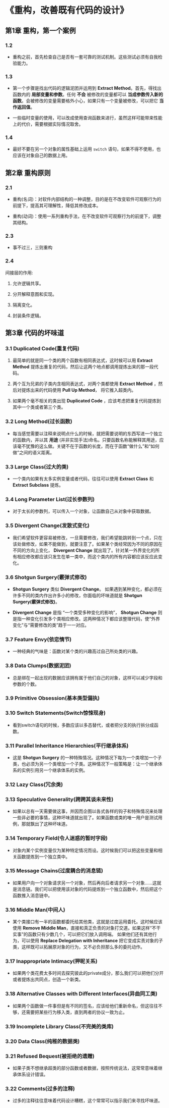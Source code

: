 # 《重构，改善既有代码的设计》

## 第1章 重构，第一个案例

### 1.2

* 重构之前，首先检查自己是否有一套可靠的测试机制。这些测试必须有自我检验能力。

### 1.3

* 第一个步骤是找出代码的逻辑泥团并运用到 **Extract Method**。首先，得找出函数内的 **局部变量和参数**。任何 **不会** 被修改的变量都可以 **当成参数传入新的函数**。会被修改的变量需要格外小心，如果只有一个变量被修改，可以把它 **当作返回值**。

* 一些临时变量的使用，可以改成使用查询函数来进行，虽然这样可能带来性能上的代价，需要根据实际情况取舍。

### 1.4

* 最好不要在另一个对象的属性基础上运用 `switch` 语句，如果不得不使用，也应该在对象自己的数据上用。

## 第2章 重构原则

### 2.1

* 重构(名词)：对软件内部结构的一种调整，目的是在不改变软件可观察行为的前提下，提高其可理解性，降低其修改成本。

* 重构(动词)：使用一系列重构手法，在不改变软件可观察行为的前提下，调整其结构。

### 2.3

* 事不过三，三则重构

### 2.4

间接层的作用:

1. 允许逻辑共享。

2. 分开解释意图和实现。

3. 隔离变化。

4. 封装条件逻辑。

## 第3章 代码的坏味道

### 3.1 Duplicated Code(重复代码)

1. 最简单的就是同一个类的两个函数有相同表达式，这时候可以用 **Extract Method** 提炼出重复的代码，然后让这两个地点都调用提炼出来的那一段代码。

2. 两个互为兄弟的子类内含相同表达式，对两个类都使用 **Extract Method** ，然后对提炼出来的代码使用 **Pull Up Method**， 将它推入超类内。 
3. 如果两个毫不相关的类出现 **Duplicated Code** ，应该考虑把重复代码提炼到其中一个类或者第三个类。

### 3.2 Long Method(过长函数)

* 每当感觉需要以注释来说明点什么的时候，就把需要说明的东西写进一个独立的函数内，并以其 **用途** (并非实现手法)命名。只要函数名称能解释其用途，应该毫不犹豫的这么做。关键不在于函数的长度，而在于函数“做什么”和“如何做”之间的语义距离。

### 3.3 Large Class(过大的类)

* 一个类内如果有太多实例变量或者代码，往往可以使用 **Extract Class** 和 **Extract Subclass** 提炼。

### 3.4 Long Parameter List(过长参数列)

* 对于太长的参数列，可以传入一个对象，让函数自己从对象中获取数据。

### 3.5 Divergent Change(发散式变化)

* 我们希望软件更容易被修改，一旦需要修改，我们希望能跳转到一个点，只在该处做修改，如果不能做到，就要注意了。如果某个类经常因为不同的原因在不同的方向上变化， **Divergent Change** 就出现了。针对某一外界变化的所有相应修改都应该只发生在单一类中，而这个类内的所有内容都应该反应此变化。

### 3.6 Shotgun Surgery(霰弹式修改)

* **Shotgun Surgery** 类似 **Divergent Change**。 如果遇到某种变化，都必须在许多不同的类内作出许多小的修改，你面临的坏味道就是 **Shotgun Surgery(霰弹式修改)**。

* **Divergent Change** 是指 “一个类受多种变化的影响”， **Shotgun Change** 则是指一种变化引发多个类相应修改。这两种情况下都应该整理代码，使“外界变化”与“需要修改的类”趋于一一对应。

### 3.7 Feature Envy(依恋情节)

* 一种经典的气味是：函数对某个类的兴趣高过自己所处类的兴趣。

### 3.8 Data Clumps(数据泥团)

* 总是绑在一起出现的数据应该拥有属于他们自己的对象，这样可以减少字段和参数的个数。

### 3.9 Primitive Obsession(基本类型偏执)

### 3.10 Switch Statements(Switch惊悚现身)

* 看到switch语句的时候，多数应该以多态替代，或者把分支的执行拆分成函数。

### 3.11 Parallel Inheritance Hierarchies(平行继承体系)

* 这是 **Shotgun Surgery** 的一种特殊情况。这种情况下每为一个类增加一个子类，也必须为另一个类增加一个子类。这种情况下一般策略是：让一个继承体系的实例引用另一个继承体系的实例。

### 3.12 Lazy Class(冗余类)

### 3.13 Speculative Generality(跨跨其谈未来性)

* 如果以总有一天需要做这事，并因而企图以各式各样的钩子和特殊情况来处理一些非必要的事情，这种坏味道就出现了。如果函数或类的唯一用户是测试用例，那就飘出了这种坏味道。

### 3.14 Temporary Field(令人迷惑的暂时字段)

* 对象内某个实例变量仅为某种特定情况而设。这时候我们可以把这些变量和相关函数提炼到一个独立类中。

### 3.15 Message Chains(过度耦合的消息链)

* 如果用户向一个对象请求另一个对象，然后再向后者请求另一个对象……这就是消息链。我们可以把使用该对象的代码提炼到一个独立函数中，然后把这个函数推入消息链中。

### 3.16 Middle Man(中间人)

* 某个类接口有一半的函数都委托给其他类，这就是过度运用委托。这时候应该使用 **Remove Middle Man**，直接和真正负责的对象打交道。如果这样“不干实事”的函数只有少数几个，可以把它们放入调用端。 如果他们还有其他行为，可以使用 **Replace Delegation with Inheritance** 把它变成实责对象的子类，这样既可以拓展原对象的行为，又不必负担那么多的委托动作。

### 3.17 Inappropriate Intimacy(狎昵关系)

* 如果两个类花费太多时间去探究彼此的private成分，那么我们可以把他们分开或者提炼出共同点，创造一个新类。

### 3.18 Alternative Classes with Different Interfaces(异曲同工类)

* 如果两个函数做一件事但是有不同的签名，应该给他们重新命名，但这往往不够，还需要把某些行为移入类，直到两者的协议一致为止。

### 3.19 Incomplete Library Class(不完美的类库)

### 3.20 Data Class(纯稚的数据类)

### 3.21 Refused Bequest(被拒绝的遗赠)

* 如果子类不想继承超类的部分函数或者数据，按照传统说法，这常常意味着继承体系设计错误。

### 3.22 Comments(过多的注释)

* 过多的注释往往意味着代码设计糟糕，这个常常可以指示我们来寻找坏味道。

